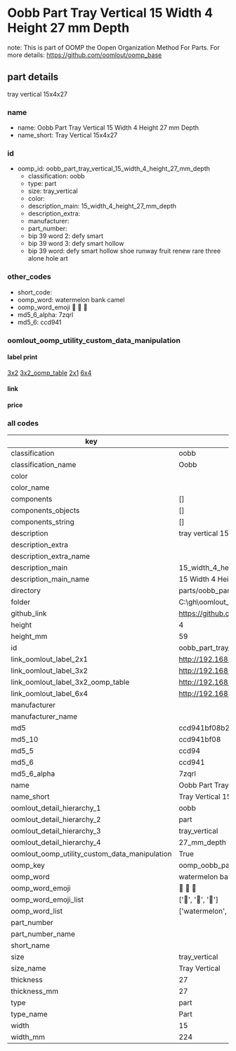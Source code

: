 # Oobb Part Tray Vertical 15 Width 4 Height 27 mm Depth  

note: This is part of OOMP the Oopen Organization Method For Parts. For more details: https://github.com/oomlout/oomp_base

##  part details
  



tray vertical 15x4x27



### name
* name: Oobb Part Tray Vertical 15 Width 4 Height 27 mm Depth
* name_short: Tray Vertical 15x4x27 
### id
* oomp_id: oobb_part_tray_vertical_15_width_4_height_27_mm_depth
  * classification: oobb
  * type: part
  * size: tray_vertical
  * color: 
  * description_main: 15_width_4_height_27_mm_depth
  * description_extra: 
  * manufacturer: 
  * part_number: 
  * bip 39 word 2: defy smart
  * bip 39 word 3: defy smart hollow
  * bip 39 word: defy smart hollow shoe runway fruit renew rare three alone hole art

### other_codes
* short_code: 
* oomp_word: watermelon bank camel
* oomp_word_emoji :watermelon: :bank: :camel:
* md5_6_alpha: 7zqrl
* md5_6: ccd941






### oomlout_oomp_utility_custom_data_manipulation
#### label print
[3x2](http://192.168.1.245:1112/?label=oomp%207zqrl)
[3x2_oomp_table](http://192.168.1.108:1112/?label=oomp%207zqrl)
[2x1](http://192.168.1.242:1112/?label=oomp%207zqrl)
[6x4](http://192.168.1.55:1112/?label=oomp%207zqrl)    

#### link

                              

#### price







### all codes 
| key | value |  
| --- | --- |  
| classification | oobb |  
| classification_name | Oobb |  
| color |  |  
| color_name |  |  
| components | [] |  
| components_objects | [] |  
| components_string | [] |  
| description | tray vertical 15x4x27 |  
| description_extra |  |  
| description_extra_name |  |  
| description_main | 15_width_4_height_27_mm_depth |  
| description_main_name | 15 Width 4 Height 27 mm Depth |  
| directory | parts/oobb_part_tray_vertical_15_width_4_height_27_mm_depth |  
| folder | C:\gh\oomlout_oobb_version_4_generated_parts\parts\oobb_part_tray_vertical_15_width_4_height_27_mm_depth |  
| github_link | https://github.com/oomlout/oomlout_oomp_part_src/tree/main/parts/oobb_part_tray_vertical_15_width_4_height_27_mm_depth |  
| height | 4 |  
| height_mm | 59 |  
| id | oobb_part_tray_vertical_15_width_4_height_27_mm_depth |  
| link_oomlout_label_2x1 | http://192.168.1.242:1112/?label=oomp%207zqrl |  
| link_oomlout_label_3x2 | http://192.168.1.245:1112/?label=oomp%207zqrl |  
| link_oomlout_label_3x2_oomp_table | http://192.168.1.108:1112/?label=oomp%207zqrl |  
| link_oomlout_label_6x4 | http://192.168.1.55:1112/?label=oomp%207zqrl |  
| manufacturer |  |  
| manufacturer_name |  |  
| md5 | ccd941bf08b216c5775ebc66d9f321cd |  
| md5_10 | ccd941bf08 |  
| md5_5 | ccd94 |  
| md5_6 | ccd941 |  
| md5_6_alpha | 7zqrl |  
| name | Oobb Part Tray Vertical 15 Width 4 Height 27 mm Depth |  
| name_short | Tray Vertical 15x4x27  |  
| oomlout_detail_hierarchy_1 | oobb |  
| oomlout_detail_hierarchy_2 | part |  
| oomlout_detail_hierarchy_3 | tray_vertical |  
| oomlout_detail_hierarchy_4 | 27_mm_depth |  
| oomlout_oomp_utility_custom_data_manipulation | True |  
| oomp_key | oomp_oobb_part_tray_vertical_15_width_4_height_27_mm_depth |  
| oomp_word | watermelon bank camel |  
| oomp_word_emoji | :watermelon: :bank: :camel: |  
| oomp_word_emoji_list | [':watermelon:', ':bank:', ':camel:'] |  
| oomp_word_list | ['watermelon', 'bank', 'camel'] |  
| part_number |  |  
| part_number_name |  |  
| short_name |  |  
| size | tray_vertical |  
| size_name | Tray Vertical |  
| thickness | 27 |  
| thickness_mm | 27 |  
| type | part |  
| type_name | Part |  
| width | 15 |  
| width_mm | 224 |  
